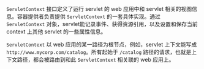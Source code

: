`ServletContext` 接口定义了运行 servlet 的 web 应用中和 servlet 相关的视图信息。容器提供者负责提供 `ServletContext` 的一套具体实现。通过 `ServletContext` 对象，servlet能记录事件、获得资源引用，以及设置和保存当前 context 上其他 servlet 的一些属性信息。

`ServletContext` 以 web 应用的某一路径为根节点，例如，servlet 上下文能写成 `http://www.mycorp.com/catalog`。所有起始于 `/catalog` 路径的请求，也就是上下文路径，都会被路由到和此 `ServletContext` 相关联的 web 应用上。